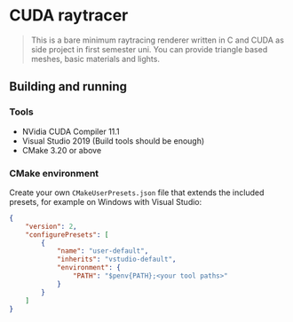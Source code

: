 # CUDA raytracer

> This is a bare minimum raytracing renderer written in C and CUDA as side project in first semester
> uni. You can provide triangle based meshes, basic materials and lights.

## Building and running

### Tools

+ NVidia CUDA Compiler 11.1
+ Visual Studio 2019 (Build tools should be enough)
+ CMake 3.20 or above

### CMake environment

Create your own `CMakeUserPresets.json` file that extends the included presets, for example on
Windows with Visual Studio:

```json
{
    "version": 2,
    "configurePresets": [
        {
            "name": "user-default",
            "inherits": "vstudio-default",
            "environment": {
                "PATH": "$penv{PATH};<your tool paths>"
            }
        }
    ]
}
```
